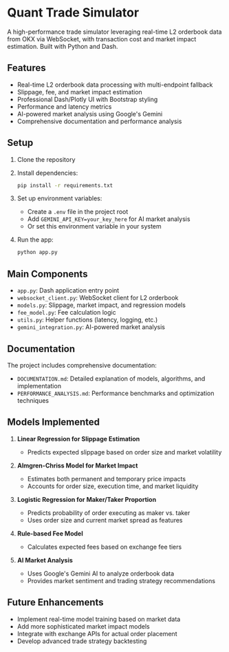 # Quant Trade Simulator

A high-performance trade simulator leveraging real-time L2 orderbook data from OKX via WebSocket, with transaction cost and market impact estimation. Built with Python and Dash.

## Features
- Real-time L2 orderbook data processing with multi-endpoint fallback
- Slippage, fee, and market impact estimation
- Professional Dash/Plotly UI with Bootstrap styling
- Performance and latency metrics
- AI-powered market analysis using Google's Gemini
- Comprehensive documentation and performance analysis

## Setup
1. Clone the repository
2. Install dependencies:
   ```bash
   pip install -r requirements.txt
   ```
3. Set up environment variables:
   - Create a `.env` file in the project root
   - Add `GEMINI_API_KEY=your_key_here` for AI market analysis
   - Or set this environment variable in your system
   
4. Run the app:
   ```bash
   python app.py
   ```

## Main Components
- `app.py`: Dash application entry point
- `websocket_client.py`: WebSocket client for L2 orderbook
- `models.py`: Slippage, market impact, and regression models
- `fee_model.py`: Fee calculation logic
- `utils.py`: Helper functions (latency, logging, etc.)
- `gemini_integration.py`: AI-powered market analysis

## Documentation
The project includes comprehensive documentation:

- `DOCUMENTATION.md`: Detailed explanation of models, algorithms, and implementation
- `PERFORMANCE_ANALYSIS.md`: Performance benchmarks and optimization techniques

## Models Implemented
1. **Linear Regression for Slippage Estimation**
   - Predicts expected slippage based on order size and market volatility

2. **Almgren-Chriss Model for Market Impact**
   - Estimates both permanent and temporary price impacts
   - Accounts for order size, execution time, and market liquidity

3. **Logistic Regression for Maker/Taker Proportion**
   - Predicts probability of order executing as maker vs. taker
   - Uses order size and current market spread as features

4. **Rule-based Fee Model**
   - Calculates expected fees based on exchange fee tiers

5. **AI Market Analysis**
   - Uses Google's Gemini AI to analyze orderbook data
   - Provides market sentiment and trading strategy recommendations

## Future Enhancements
- Implement real-time model training based on market data
- Add more sophisticated market impact models
- Integrate with exchange APIs for actual order placement
- Develop advanced trade strategy backtesting 